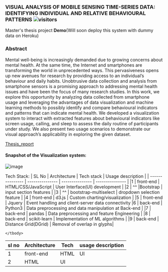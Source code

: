 ### VISUAL ANALYSIS OF MOBILE SENSING TIME-SERIES DATA: IDENTIFYING INDIVIDUAL AND RELATIVE BEHAVIOURAL PATTERNS ![visitors](https://visitor-badge.glitch.me/badge?page_id=mohd-muzamil.flaskDashboard)
Master's thesis project <B>Demo</b>(Will soon deploy this system with dummy data on Heroku)

### Abstract
Mental well-being is increasingly demanded due to growing concerns about mental
health. At the same time, the Internet and smartphones are transforming the world
in unprecedented ways. This pervasiveness opens up new avenues for research by
providing access to an individual’s behaviour and daily habits. Unobtrusive data
collection and analysis from smartphone sensors is a promising approach to addressing
mental health issues and have been the focus of many research studies. In this
work, we explore this opportunity by analyzing data collected from smartphone usage
and leveraging the advantages of data visualization and machine learning methods
to possibly identify and compare behavioural indicators and patterns that can indicate
mental health. We developed a visualization system to interact with extracted
features about behavioural indicators like screen usage, calling, and sleep to assess
the daily routine of participants under study. We also present two usage scenarios to
demonstrate our visual approach’s applicability in exploring the given dataset.

[Thesis_report](https://dalspace.library.dal.ca/handle/10222/81757)

#### Snapshot of the Visualization system:
![image](https://user-images.githubusercontent.com/19529402/176933948-6d9ca602-e3ff-4303-a4da-9ba81d823597.png)

Tech Stack:
| SL No | Architecture | Tech stack | Usage description |
| --------------- | --------------- | --------------- | --------------- |
|1 | front-end | HTML/CSS/JavaScript | User Interface(UI) development |
|2 | ^^ |Bootstrap | input section features |
|3 | ^^ | bootstrap-multiselect | dropdown selection feature |
|4 | front-end | d3.js | Custom charting/visualization |
|5 | front-end | Jquery | Event handling and client-server data connectivity 
|6 | back-end | Python3 | Data preprocessing and data manipulation at Back-end |
|7 | back-end | pandas | Data preprocessing and feature Engineering |
|8 | back-end | scikit-learn | Implementation of ML algorithms |
|9 | back-end | Distance Grid(DGrid) | Removal of overlap in glyphs|


<table>
    <thead>
        <tr>
            <th>sl no</th>
            <th rowspan=2>Architecture</th>
            <th>Tech</th>
            <th>usage description</th>
        </tr>
    </thead>
    <tbody>
        <tr>
            <td>1</td>
          <td>front-end</td>
          <td>HTML</td>
          <td>UI</td>
        </tr>
              <tr>
            <td>2</td>
          <td>HTML</td>
          <td>UI</td>
        </tr>

    </tbody>
</table>
